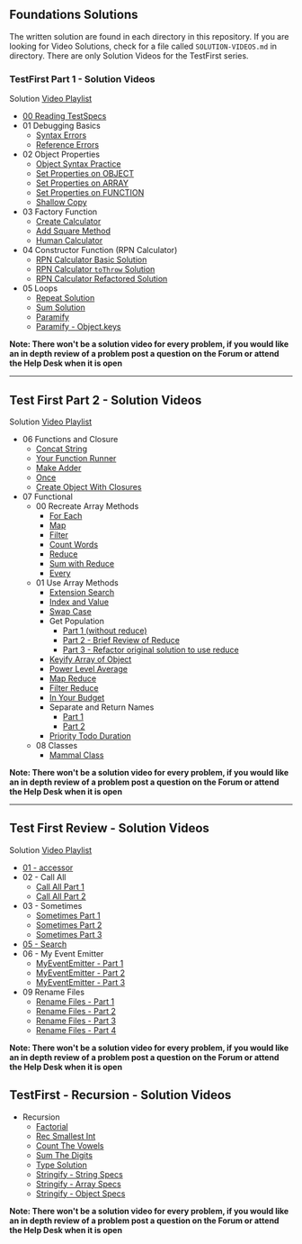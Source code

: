 ## Foundations Solutions

The written solution are found in each directory in this repository. If you are looking for Video Solutions, check for a file called `SOLUTION-VIDEOS.md` in directory. There are only Solution Videos for the TestFirst series.


### TestFirst Part 1 - Solution Videos

Solution [Video Playlist](https://www.youtube.com/playlist?list=PLx0iOsdUOUmltLh8DQZJdLvAwCzMB5Bmm)

- [00 Reading TestSpecs](https://youtu.be/SXxCY0vYNV0)
- 01 Debugging Basics
  - [Syntax Errors](https://youtu.be/vbPg4B25NaA)
  - [Reference Errors](https://youtu.be/Gys1CAjfYWg)
- 02 Object Properties
  - [Object Syntax Practice](https://youtu.be/qLMqnvH2I2Q)
  - [Set Properties on OBJECT](https://youtu.be/EsaM_EuNR2A)
  - [Set Properties on ARRAY](https://youtu.be/nXEv3GGawbA)
  - [Set Properties on FUNCTION](https://youtu.be/-32Z_roDfio)
  - [Shallow Copy](https://youtu.be/r2gTZX5fvzU)
- 03 Factory Function
  - [Create Calculator](https://youtu.be/hyhTqQ7nEDQ)
  - [Add Square Method](https://youtu.be/SpUw_1xgmGQ)
  - [Human Calculator](https://youtu.be/KgLPZfmuIck)
- 04 Constructor Function (RPN Calculator)
  - [RPN Calculator Basic Solution](https://youtu.be/hXfjpemStOM)
  - [RPN Calculator `toThrow` Solution](https://youtu.be/n11q0FtoVQY)
  - [RPN Calculator Refactored Solution](https://youtu.be/I4ZNIK5jnLI)
- 05 Loops
  - [Repeat Solution](https://youtu.be/3cKgh_LMUD0)
  - [Sum Solution](https://youtu.be/caCkq2aldV8)
  - [Paramify](https://youtu.be/9J0lulqeJ8c)
  - [Paramify - Object.keys](https://youtu.be/6VxFogfY0VY)
  
**Note: There won't be a solution video for every problem, if you would like an in depth review of a problem post a question on the Forum or attend the Help Desk when it is open**

<hr>

## Test First Part 2 - Solution Videos

Solution [Video Playlist](https://www.youtube.com/playlist?list=PLx0iOsdUOUmleMl8p873gBCn2-vp5Kgkg)

- 06 Functions and Closure
  - [Concat String](https://youtu.be/TeZu83W11WE)
  - [Your Function Runner](https://youtu.be/KDmbN7Jqk0o)
  - [Make Adder](https://youtu.be/A-D9j3OP_to)
  - [Once](https://youtu.be/iC5xRBoF2Sw)
  - [Create Object With Closures](https://youtu.be/iVYadNJ8jA8)
- 07 Functional
  - 00 Recreate Array Methods
    - [For Each](https://youtu.be/yODsXq1d22k)
    - [Map](https://youtu.be/44B5DGlGUjs)
    - [Filter](https://youtu.be/5HioHYlawIg)
    - [Count Words](https://youtu.be/kjt2vCXOOHE)
    - [Reduce](https://youtu.be/JXQjHIJ_hZ4)
    - [Sum with Reduce](https://youtu.be/Lg_SiZr8NT4)
    - [Every](https://youtu.be/W34uOkO5Pno)
  - 01 Use Array Methods
    - [Extension Search](https://youtu.be/yeEE074jOXc)
    - [Index and Value](https://youtu.be/bG9pY6AiGuI)
    - [Swap Case](https://youtu.be/WFd8S90iTUY)
    - Get Population
      - [Part 1 (without reduce)](https://youtu.be/WIOQkZPs1do)
      - [Part 2 - Brief Review of Reduce](https://youtu.be/eP8a0ZLbLfI)
      - [Part 3 - Refactor original solution to use reduce](https://youtu.be/QB2S1WOXqvU)
    - [Keyify Array of Object](https://youtu.be/4DQ1a7Ycips)
    - [Power Level Average](https://youtu.be/d6h5-iSLe8Y)
    - [Map Reduce](https://youtu.be/6e9TtwDEvbk)
    - [Filter Reduce](https://youtu.be/bKT4Lgoo_5I)
    - [In Your Budget](https://youtu.be/VKTD7CMo7P0)
    - Separate and Return Names
      - [Part 1](https://youtu.be/aeCMegjUC0g)
      - [Part 2](https://youtu.be/F5555-wVdAU)
    - [Priority Todo Duration](https://youtu.be/nb-SMUEyWKM)    
  - 08 Classes
    - [Mammal Class](https://youtu.be/5qCplIRVmSc)
  
  
**Note: There won't be a solution video for every problem, if you would like an in depth review of a problem post a question on the Forum or attend the Help Desk when it is open**

<hr>

## Test First Review - Solution Videos


Solution [Video Playlist](https://www.youtube.com/playlist?list=PLx0iOsdUOUmkGaSX3VsMHIuWduxk8fMGD)

- [01 - accessor](https://youtu.be/EW3160QYgiI)
- 02 - Call All
  - [Call All Part 1](https://youtu.be/994iK2ngXi8)
  - [Call All Part 2](https://youtu.be/qIHQmIwek5g)
- 03 - Sometimes
  - [Sometimes Part 1](https://youtu.be/SSttou-kO9M)
  - [Sometimes Part 2](https://youtu.be/SYvl6ljPJEQ)
  - [Sometimes Part 3](https://youtu.be/9qpn8U6HgEI)
- [05 - Search](https://youtu.be/xUu06kVGTpE)
- 06 - My Event Emitter
  - [MyEventEmitter - Part 1](https://youtu.be/LUrbOhQfqWU)
  - [MyEventEmitter - Part 2](https://youtu.be/K60Pi1iJHHI)
  - [MyEventEmitter - Part 3](https://youtu.be/ZuYQEpmEwtA)
- 09 Rename Files
  - [Rename Files - Part 1](https://youtu.be/tWNAD-6mx-w)
  - [Rename Files - Part 2](https://youtu.be/uAVjoBvUkuk)
  - [Rename Files - Part 3](https://youtu.be/gzkDMcmS8ZQ)
  - [Rename Files - Part 4](https://youtu.be/BmAC4cBGTSo)
  
**Note: There won't be a solution video for every problem, if you would like an in depth review of a problem post a question on the Forum or attend the Help Desk when it is open**

## TestFirst - Recursion - Solution Videos

- Recursion
  - [Factorial](https://youtu.be/sVKlW5voHZw)
  - [Rec Smallest Int](https://youtu.be/XcNnqd_7cVA)
  - [Count The Vowels](https://youtu.be/4_CUbwOkn3E)
  - [Sum The Digits](https://youtu.be/d3bmlyQhBxQ)
  - [Type Solution](https://youtu.be/kCAK_-vTaaI)
  - [Stringify - String Specs](https://youtu.be/iRLdMB_yQAY)
  - [Stringify - Array Specs](https://youtu.be/eBr8kUAO1qQ)
  - [Stringify - Object Specs](https://youtu.be/wL-lsEM9tMc)

**Note: There won't be a solution video for every problem, if you would like an in depth review of a problem post a question on the Forum or attend the Help Desk when it is open**
